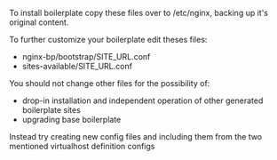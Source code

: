 To install boilerplate copy these files over to /etc/nginx, backing up it's original content.

To further customize your boilerplate edit theses files:
 * nginx-bp/bootstrap/SITE_URL.conf
 * sites-available/SITE_URL.conf

You should not change other files for the possibility of:
 * drop-in installation and independent operation of other generated boilerplate sites 
 * upgrading base boilerplate

Instead try creating new config files and including them from the two mentioned virtualhost definition configs